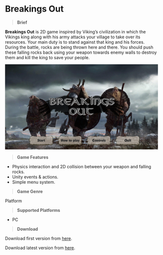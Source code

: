 # Breakings Out

>**Brief**

**Breakings Out** is 2D game inspired by Viking’s civilization in which the Vikings king along with his army attacks your village to take over its resources. Your main duty is to stand against that king and his forces. During the battle, rocks are being thrown here and there. You should push these falling rocks back using your weapon towards enemy walls to destroy them and kill the king to save your people.

![](https://github.com/MahmoudmHamza/Unity-Projects/blob/master/Breakings%20Out/Screenshots/BO1.PNG)

>**Game Features**

* Physics interaction and 2D collision between your weapon and falling rocks.
* Unity events & actions.
* Simple menu system.

>**Game Genre**

Platform

>**Supported Platforms**

* PC

>**Download**

Download first version from [here](https://drive.google.com/file/d/1PbJGRqL_WSTCM_87rA1QYSILjowylKBi/view).

Download latest version from [here](https://drive.google.com/file/d/1rad4jZcMhbnXXoFZ6HAPoSNcQNjywXqJ/view?usp=sharing).

